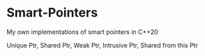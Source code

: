# Smart-Pointers
My own implementations of smart pointers in C++20 

Unique Ptr, Shared Ptr, Weak Ptr, Intrusive Ptr, Shared from this Ptr
